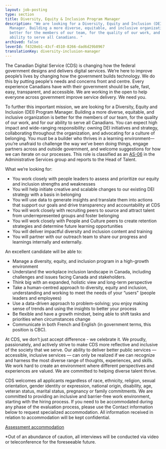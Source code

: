 ```yaml
---
layout: job-posting
type: section
title: Diversity, Equity & Inclusion Program Manager
description: "We are looking for a Diversity, Equity and Inclusion (DEI) Program
  Manager. Building a more diverse, equitable, and inclusive organization is
  better for the members of our team, for the quality of our work, and for our
  ability to serve all Canadians. "
archived: false
leverId: f4328eb1-43cf-4510-8266-dad6d29b8967
translationKey: diversity-inclusion-manager
---
```

The Canadian Digital Service (CDS) is changing how the federal government designs and delivers digital services. We’re here to improve people’s lives by changing how the government builds technology. We do this by putting people's needs and concerns front and centre. Every experience Canadians have with their government should be safe, fast, easy, transparent, and accessible. We are working in the open to help everyone across government improve service delivery. We need you.

To further this important mission, we are looking for a Diversity, Equity and Inclusion (DEI) Program Manager. Building a more diverse, equitable, and inclusive organization is better for the members of our team, for the quality of our work, and for our ability to serve all Canadians. You can expect high impact and wide-ranging responsibility: owning DEI initiatives and strategy, collaborating throughout the organization, and advocating for a culture of belonging. You must be a builder who thrives in a learning environment—you’re unafraid to challenge the way we’ve been doing things, engage partners across and outside government, and welcome suggestions for how we can iterate on our processes. This role is classified as an [AS-06](https://www.tbs-sct.gc.ca/agreements-conventions/view-visualiser-eng.aspx?id=15#toc993929940) in the Administrative Services group and reports to the Head of Talent.

What we’re looking for:

* You work closely with people leaders to assess and prioritize our equity and inclusion strengths and weaknesses
* You will help initiate creative and scalable changes to our existing DEI strategy with a basis in belonging
* You will use data to generate insights and translate them into actions that support our goals and drive transparency and accountability at CDS
* You will work closely with recruiting peers to source and attract talent from underrepresented groups and foster belonging
* You will work closely with People and Culture peers to create retention strategies and determine future learning opportunities
* You will deliver impactful diversity and inclusion content and training
* You will partner with our outreach team to share our progress and learnings internally and externally.

An excellent candidate will be able to:

* Manage a diversity, equity, and inclusion program in a high-growth environment 
* Understand the workplace inclusion landscape in Canada, including challenges and issues facing Canada and stakeholders.
* Think big with an expanded, holistic view and long-term perspective
* Take a human-centred approach to diversity, equity and inclusion, understanding and working to meet the needs of your “users” (people leaders and employees) 
* Use a data-driven approach to problem-solving; you enjoy making sense of trends and using the insights to better your process
* Be flexible and have a growth mindset, being able to shift tasks and priorities when circumstances change
* Communicate in both French and English (in government terms, this position is CBC).

At CDS, we don’t just accept difference - we celebrate it. We proudly, passionately, and actively strive to make CDS more reflective and inclusive of the society that we serve. Our ability to deliver better public services — accessible, inclusive services — can only be realized if we can recognize and harness the most diverse range of thoughts, experiences, and skills. We work hard to create an environment where different perspectives and experiences are valued. We are committed to helping diverse talent thrive.

CDS welcomes all applicants regardless of race, ethnicity, religion, sexual orientation, gender identity or expression, national origin, disability, age, veteran status, marital status, pregnancy or family commitments. We are committed to providing an inclusive and barrier-free work environment, starting with the hiring process. If you need to be accommodated during any phase of the evaluation process, please use the Contact information below to request specialized accommodation. All information received in relation to accommodation will be kept confidential.

[Assessment accommodation](https://www.canada.ca/en/public-service-commission/services/assessment-accommodation-page.html)  

*Out of an abundance of caution, all interviews will be conducted via video or teleconference for the foreseeable future.